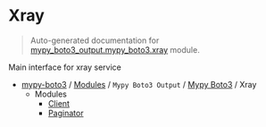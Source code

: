 # Xray

> Auto-generated documentation for [mypy_boto3_output.mypy_boto3.xray](https://github.com/vemel/mypy_boto3/blob/master/mypy_boto3_output/mypy_boto3/xray/__init__.py) module.

Main interface for xray service

- [mypy-boto3](../../../README.md#mypy_boto3) / [Modules](../../../MODULES.md#mypy-boto3-modules) / `Mypy Boto3 Output` / [Mypy Boto3](../index.md#mypy-boto3) / Xray
    - Modules
        - [Client](client.md#client)
        - [Paginator](paginator.md#paginator)
